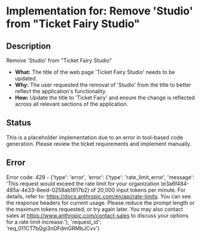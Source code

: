 # Implementation for: Remove 'Studio' from "Ticket Fairy Studio"

## Description
Remove 'Studio' from "Ticket Fairy Studio" 

- **What:** The title of the web page 'Ticket Fairy Studio' needs to be updated.
- **Why:** The user requested the removal of 'Studio' from the title to better reflect the application's functionality.
- **How:** Update the title to 'Ticket Fairy' and ensure the change is reflected across all relevant sections of the application.

## Status
This is a placeholder implementation due to an error in tool-based code generation.
Please review the ticket requirements and implement manually.

## Error
Error code: 429 - {'type': 'error', 'error': {'type': 'rate_limit_error', 'message': 'This request would exceed the rate limit for your organization (e3a6f484-485a-4e33-8eed-0258ab1917b2) of 20,000 input tokens per minute. For details, refer to: https://docs.anthropic.com/en/api/rate-limits. You can see the response headers for current usage. Please reduce the prompt length or the maximum tokens requested, or try again later. You may also contact sales at https://www.anthropic.com/contact-sales to discuss your options for a rate limit increase.'}, 'request_id': 'req_011CT7bQgi3nDFdmGRMbJCvv'}
